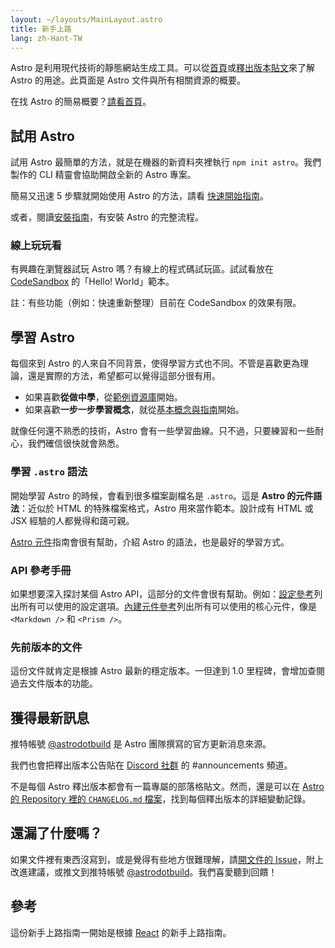 ```yaml
---
layout: ~/layouts/MainLayout.astro
title: 新手上路
lang: zh-Hant-TW
---
```


Astro 是利用現代技術的靜態網站生成工具。可以從[首頁](https://astro.build/)或[釋出版本貼文](https://astro.build/blog/introducing-astro)來了解 Astro 的用途。此頁面是 Astro 文件與所有相關資源的概要。

在找 Astro 的簡易概要？[請看首頁](https://astro.build)。

## 試用 Astro

試用 Astro 最簡單的方法，就是在機器的新資料夾裡執行 `npm init astro`。我們製作的 CLI 精靈會協助開啟全新的 Astro 專案。

簡易又迅速 5 步驟就開始使用 Astro 的方法，請看 [快速開始指南](quick-start)。

或者，閱讀[安裝指南](/installation)，有安裝 Astro 的完整流程。

### 線上玩玩看

有興趣在瀏覽器試玩 Astro 嗎？有線上的程式碼試玩區。試試看放在 [CodeSandbox](https://codesandbox.io/s/astro-template-hugb3) 的「Hello! World」範本。

註：有些功能（例如：快速重新整理）目前在 CodeSandbox 的效果有限。

## 學習 Astro

每個來到 Astro 的人來自不同背景，使得學習方式也不同。不管是喜歡更為理論，還是實際的方法，希望都可以覺得這部分很有用。

- 如果喜歡**從做中學**，從[範例資源庫](https://github.com/snowpackjs/astro/tree/main/examples)開始。
- 如果喜歡**一步一步學習概念**，就從[基本概念與指南](/core-concepts/project-structure)開始。

就像任何還不熟悉的技術，Astro 會有一些學習曲線。只不過，只要練習和一些耐心，我們確信很快就會熟悉。

### 學習 `.astro` 語法

開始學習 Astro 的時候，會看到很多檔案副檔名是 `.astro`。這是 **Astro 的元件語法**：近似於 HTML 的特殊檔案格式，Astro 用來當作範本。設計成有 HTML 或 JSX 經驗的人都覺得和藹可親。

[Astro 元件](/core-concepts/astro-components)指南會很有幫助，介紹 Astro 的語法，也是最好的學習方式。

### API 參考手冊

如果想要深入探討某個 Astro API，這部分的文件會很有幫助。例如：[設定參考](/reference/configuration-reference)列出所有可以使用的設定選項。[內建元件參考](/reference/builtin-components)列出所有可以使用的核心元件，像是 `<Markdown />` 和 `<Prism />`。

### 先前版本的文件

這份文件就肯定是根據 Astro 最新的穩定版本。一但達到 1.0 里程碑，會增加查閱過去文件版本的功能。

## 獲得最新訊息

推特帳號 [@astrodotbuild](https://twitter.com/astrodotbuild) 是 Astro 團隊撰寫的官方更新消息來源。

我們也會把釋出版本公告貼在 [Discord 社群](https://astro.build/chat) 的 #announcements 頻道。

不是每個 Astro 釋出版本都會有一篇專屬的部落格貼文。然而，還是可以在 [Astro 的 Repository 裡的 `CHANGELOG.md` 檔案](https://github.com/snowpackjs/astro/blob/main/packages/astro/CHANGELOG.md)，找到每個釋出版本的詳細變動記錄。

## 還漏了什麼嗎？

如果文件裡有東西沒寫到，或是覺得有些地方很難理解，請[開文件的 Issue](https://github.com/snowpackjs/astro/issues/new/choose)，附上改進建議，或推文到推特帳號 [@astrodotbuild](https://twitter.com/astrodotbuild)。我們喜愛聽到回饋！

## 參考

這份新手上路指南一開始是根據 [React](https://reactjs.org/) 的新手上路指南。
